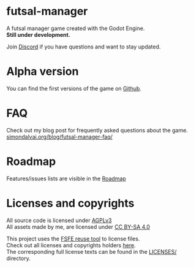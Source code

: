 <!--
SPDX-FileCopyrightText: 2023 Simon Dalvai <info@simondalvai.org>

SPDX-License-Identifier: CC0-1.0
-->

# futsal-manager
A futsal manager game created with the Godot Engine.  
**Still under development.**

Join [Discord](https://discord.gg/a5DSHZKkA8) if you have questions and want to stay updated.

# Alpha version
You can find the first versions of the game on [Github](https://github.com/dulvui/futsal-manager/releases).
# FAQ
Check out my blog post for frequently asked questions about the game.  
[simondalvai.org/blog/futsal-manager-faq/](https://simondalvai.org/blog/futsal-manager-faq/)

# Roadmap
Features/issues lists are visible in the [Roadmap](ROADMAP.md) 

# Licenses and copyrights
All source code is licensed under [AGPLv3](LICENSES/AGPL-3.0-or-later.txt)  
All assets made by me, are licensed under [CC BY-SA 4.0](LICENSES/CC-BY-SA-4.0.txt)

This project uses the [FSFE reuse tool](https://github.com/fsfe/reuse-tool) to license files.  
Check out all licenses and copyrights holders [here](RESUE.toml).  
The corresponding full license texts can be found in the [LICENSES/](./LICENSES/) directory.
